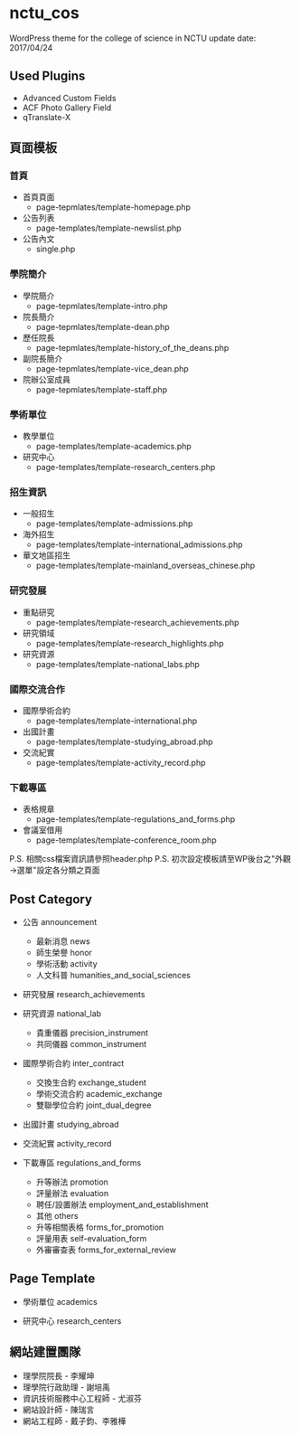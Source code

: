 # nctu_cos
WordPress theme for the college of science in NCTU
update date: 2017/04/24


## Used Plugins
- Advanced Custom Fields
- ACF Photo Gallery Field
- qTranslate-X

## 頁面模板

### 首頁
- 首頁頁面
	- page-tepmlates/template-homepage.php
- 公告列表
	- page-templates/template-newslist.php
- 公告內文
	- single.php


### 學院簡介
- 學院簡介
	- page-tepmlates/template-intro.php
- 院長簡介
	- page-tepmlates/template-dean.php
- 歷任院長
	- page-tepmlates/template-history_of_the_deans.php
- 副院長簡介
	- page-tepmlates/template-vice_dean.php
- 院辦公室成員
	- page-tepmlates/template-staff.php

### 學術單位
- 教學單位
	- page-templates/template-academics.php
- 研究中心
	- page-templates/template-research_centers.php

### 招生資訊
- 一般招生
	- page-templates/template-admissions.php
- 海外招生
	- page-templates/template-international_admissions.php
- 華文地區招生
	- page-templates/template-mainland_overseas_chinese.php

### 研究發展
- 重點研究
	- page-templates/template-research_achievements.php
- 研究領域
	- page-templates/template-research_highlights.php
- 研究資源
	- page-templates/template-national_labs.php

### 國際交流合作
- 國際學術合約
	- page-templates/template-international.php
- 出國計畫
	- page-templates/template-studying_abroad.php
- 交流紀實
	- page-templates/template-activity_record.php

### 下載專區
- 表格規章
	- page-templates/template-regulations_and_forms.php
- 會議室借用
	- page-templates/template-conference_room.php

P.S. 相關css檔案資訊請參照header.php
P.S. 初次設定模板請至WP後台之"外觀→選單"設定各分類之頁面

## Post Category
- 公告 announcement
	- 最新消息 news
	- 師生榮譽 honor
	- 學術活動 activity
	- 人文科普 humanities_and_social_sciences

- 研究發展 research_achievements

- 研究資源 national_lab
	- 貴重儀器  precision_instrument
	- 共同儀器  common_instrument

- 國際學術合約 inter_contract
	- 交換生合約 exchange_student
	- 學術交流合約 academic_exchange
	- 雙聯學位合約 joint_dual_degree

- 出國計畫 studying_abroad

- 交流紀實 activity_record

- 下載專區 regulations_and_forms
	- 升等辦法 promotion
	- 評量辦法 evaluation
	- 聘任/設置辦法 employment_and_establishment
	- 其他 others
	- 升等相關表格 forms_for_promotion
	- 評量用表 self-evaluation_form
	- 外審審查表 forms_for_external_review

## Page Template
- 學術單位 academics

- 研究中心 research_centers	

## 網站建置團隊
- 理學院院長 - 李耀坤
- 理學院行政助理 - 謝培禹
- 資訊技術服務中心工程師 - 尤淑芬
- 網站設計師 - 陳瑞言
- 網站工程師 - 戴子鈞、李雅樺